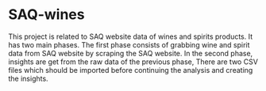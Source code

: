 # SAQ-wines
This project is related to SAQ website data of wines and spirits products. It has two main phases.
The first phase consists of grabbing wine and spirit data from SAQ website by scraping the SAQ website.
In the second phase, insights are get from the raw data of the previous phase, There are two CSV files which should be imported before
continuing the analysis and creating the insights.
